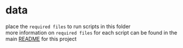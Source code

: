 # data

place the `required files` to run scripts in this folder  
more information on `required files` for each script can be found in the main [README](../README.md) for this project
